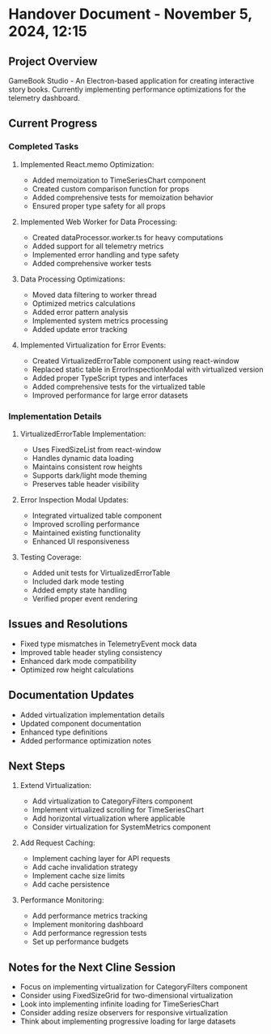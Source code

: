 # Handover Document - November 5, 2024, 12:15

## Project Overview
GameBook Studio - An Electron-based application for creating interactive story books. Currently implementing performance optimizations for the telemetry dashboard.

## Current Progress

### Completed Tasks
1. Implemented React.memo Optimization:
   - Added memoization to TimeSeriesChart component
   - Created custom comparison function for props
   - Added comprehensive tests for memoization behavior
   - Ensured proper type safety for all props

2. Implemented Web Worker for Data Processing:
   - Created dataProcessor.worker.ts for heavy computations
   - Added support for all telemetry metrics
   - Implemented error handling and type safety
   - Added comprehensive worker tests

3. Data Processing Optimizations:
   - Moved data filtering to worker thread
   - Optimized metrics calculations
   - Added error pattern analysis
   - Implemented system metrics processing
   - Added update error tracking

4. Implemented Virtualization for Error Events:
   - Created VirtualizedErrorTable component using react-window
   - Replaced static table in ErrorInspectionModal with virtualized version
   - Added proper TypeScript types and interfaces
   - Added comprehensive tests for the virtualized table
   - Improved performance for large error datasets

### Implementation Details
1. VirtualizedErrorTable Implementation:
   - Uses FixedSizeList from react-window
   - Handles dynamic data loading
   - Maintains consistent row heights
   - Supports dark/light mode theming
   - Preserves table header visibility

2. Error Inspection Modal Updates:
   - Integrated virtualized table component
   - Improved scrolling performance
   - Maintained existing functionality
   - Enhanced UI responsiveness

3. Testing Coverage:
   - Added unit tests for VirtualizedErrorTable
   - Included dark mode testing
   - Added empty state handling
   - Verified proper event rendering

## Issues and Resolutions
- Fixed type mismatches in TelemetryEvent mock data
- Improved table header styling consistency
- Enhanced dark mode compatibility
- Optimized row height calculations

## Documentation Updates
- Added virtualization implementation details
- Updated component documentation
- Enhanced type definitions
- Added performance optimization notes

## Next Steps
1. Extend Virtualization:
   - Add virtualization to CategoryFilters component
   - Implement virtualized scrolling for TimeSeriesChart
   - Add horizontal virtualization where applicable
   - Consider virtualization for SystemMetrics component

2. Add Request Caching:
   - Implement caching layer for API requests
   - Add cache invalidation strategy
   - Implement cache size limits
   - Add cache persistence

3. Performance Monitoring:
   - Add performance metrics tracking
   - Implement monitoring dashboard
   - Add performance regression tests
   - Set up performance budgets

## Notes for the Next Cline Session
- Focus on implementing virtualization for CategoryFilters component
- Consider using FixedSizeGrid for two-dimensional virtualization
- Look into implementing infinite loading for TimeSeriesChart
- Consider adding resize observers for responsive virtualization
- Think about implementing progressive loading for large datasets
